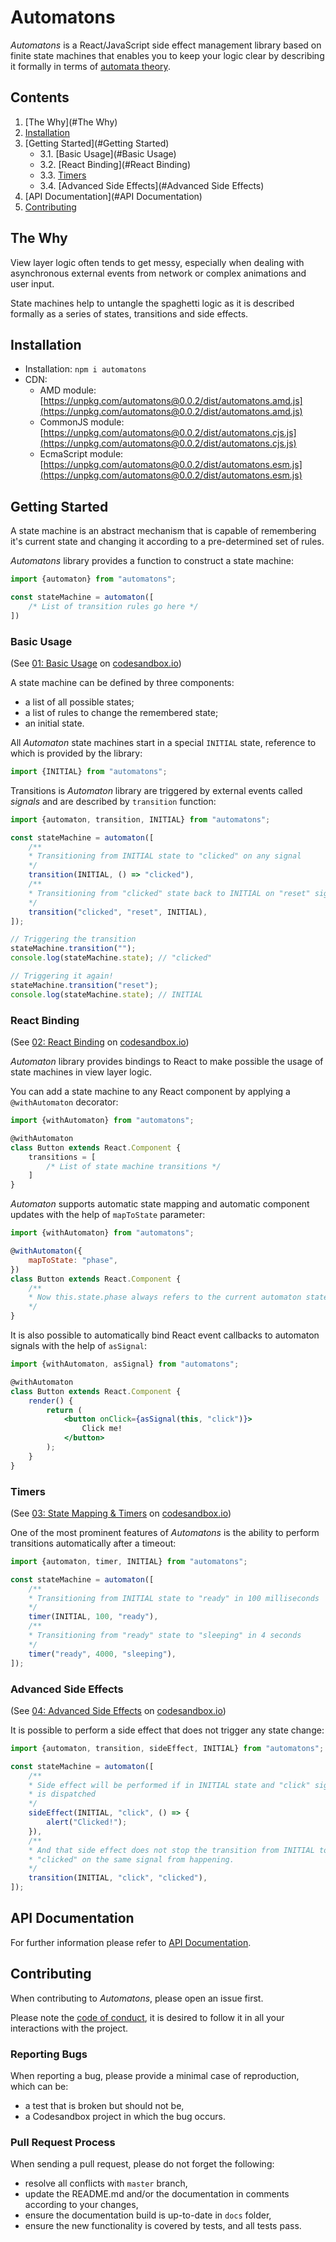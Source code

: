 # Automatons

*Automatons* is a React/JavaScript side effect management library
based on finite state machines that enables you to keep
your logic clear by describing it formally in terms of
[automata theory](https://en.wikipedia.org/wiki/Automata_theory).

## Contents
1. [The Why](#The Why)
2. [Installation](#Installation)
3. [Getting Started](#Getting Started)
   * 3.1. [Basic Usage](#Basic Usage)
   * 3.2. [React Binding](#React Binding)
   * 3.3. [Timers](#Timers)
   * 3.4. [Advanced Side Effects](#Advanced Side Effects)
4. [API Documentation](#API Documentation)
5. [Contributing](#Contributing)

## The Why
View layer logic often tends to get messy, especially when dealing with
asynchronous external events from network or complex animations and user
input.

State machines help to untangle the spaghetti logic as it is described
formally as a series of states, transitions and side effects.

## Installation
* Installation: `npm i automatons`
* CDN:
   * AMD module: [https://unpkg.com/automatons@0.0.2/dist/automatons.amd.js](https://unpkg.com/automatons@0.0.2/dist/automatons.amd.js)
   * CommonJS module: [https://unpkg.com/automatons@0.0.2/dist/automatons.cjs.js](https://unpkg.com/automatons@0.0.2/dist/automatons.cjs.js)
   * EcmaScript module: [https://unpkg.com/automatons@0.0.2/dist/automatons.esm.js](https://unpkg.com/automatons@0.0.2/dist/automatons.esm.js)

## Getting Started
A state machine is an abstract mechanism that is capable of remembering
it's current state and changing it according to a pre-determined set
of rules.

*Automatons* library provides a function to construct a state machine:

```javascript
import {automaton} from "automatons";

const stateMachine = automaton([
	/* List of transition rules go here */
])
```

### Basic Usage
(See [01: Basic Usage](https://codesandbox.io/s/1z4l569x24)
on [codesandbox.io](https://codesandbox.io))

A state machine can be defined by three components:
 * a list of all possible states;
 * a list of rules to change the remembered state;
 * an initial state.

All *Automaton* state machines start in a special `INITIAL` state, reference
to which is provided by the library:

```javascript
import {INITIAL} from "automatons";
```

Transitions is *Automaton* library are triggered by external events
called *signals* and are described by `transition` function:

```javascript
import {automaton, transition, INITIAL} from "automatons";

const stateMachine = automaton([
	/**
	* Transitioning from INITIAL state to "clicked" on any signal
	*/
	transition(INITIAL, () => "clicked"),
	/**
	* Transitioning from "clicked" state back to INITIAL on "reset" signal
	*/
	transition("clicked", "reset", INITIAL),
]);

// Triggering the transition
stateMachine.transition("");
console.log(stateMachine.state); // "clicked"

// Triggering it again!
stateMachine.transition("reset");
console.log(stateMachine.state); // INITIAL
```

### React Binding
(See [02: React Binding](https://codesandbox.io/s/4r6188vp2w)
on [codesandbox.io](https://codesandbox.io))

*Automaton* library provides bindings to React to make possible the usage
of state machines in view layer logic.

You can add a state machine to any React component by applying a
`@withAutomaton` decorator:

```javascript
import {withAutomaton} from "automatons";

@withAutomaton
class Button extends React.Component {
	transitions = [
		/* List of state machine transitions */
	]
}
```

*Automaton* supports automatic state mapping and automatic component updates
with the help of `mapToState` parameter:

```javascript
import {withAutomaton} from "automatons";

@withAutomaton({
	mapToState: "phase",
})
class Button extends React.Component {
	/**
	* Now this.state.phase always refers to the current automaton state
	*/
}
```

It is also possible to automatically bind React event callbacks to automaton
signals with the help of `asSignal`:

```jsx
import {withAutomaton, asSignal} from "automatons";

@withAutomaton
class Button extends React.Component {
	render() {
		return (
			<button onClick={asSignal(this, "click")}>
				Click me!
			</button>
		);
	}
}
```

### Timers
(See [03: State Mapping & Timers](https://codesandbox.io/s/1zx21p2nr7)
on [codesandbox.io](https://codesandbox.io))

One of the most prominent features of *Automatons* is the ability to perform
transitions automatically after a timeout:

```javascript
import {automaton, timer, INITIAL} from "automatons";

const stateMachine = automaton([
	/**
	* Transitioning from INITIAL state to "ready" in 100 milliseconds
	*/
	timer(INITIAL, 100, "ready"),
	/**
	* Transitioning from "ready" state to "sleeping" in 4 seconds
	*/
	timer("ready", 4000, "sleeping"),
]);
```

### Advanced Side Effects
(See [04: Advanced Side Effects](https://codesandbox.io/s/jj4mo6rlv3)
on [codesandbox.io](https://codesandbox.io))

It is possible to perform a side effect that does not trigger any state
change:

```javascript
import {automaton, transition, sideEffect, INITIAL} from "automatons";

const stateMachine = automaton([
	/**
	* Side effect will be performed if in INITIAL state and "click" signal
	* is dispatched
	*/
	sideEffect(INITIAL, "click", () => {
		alert("Clicked!");
	}),
	/**
	* And that side effect does not stop the transition from INITIAL to
	* "clicked" on the same signal from happening.
	*/
	transition(INITIAL, "click", "clicked"),
]);
```

## API Documentation
For further information please refer to
[API Documentation](https://8coon.github.io/automatons/).

## Contributing
When contributing to *Automatons*, please open an issue first.

Please note the [code of conduct](CODE_OF_CONDUCT.md), it is desired to
follow it in all your interactions with the project.

### Reporting Bugs
When reporting a bug, please provide a minimal case of reproduction, which
can be:
 * a test that is broken but should not be,
 * a Codesandbox project in which the bug occurs.

### Pull Request Process
When sending a pull request, please do not forget the following:
 * resolve all conflicts with `master` branch,
 * update the README.md and/or the documentation in comments according
 to your changes,
 * ensure the documentation build is up-to-date in `docs` folder,
 * ensure the new functionality is covered by tests, and all tests pass.
